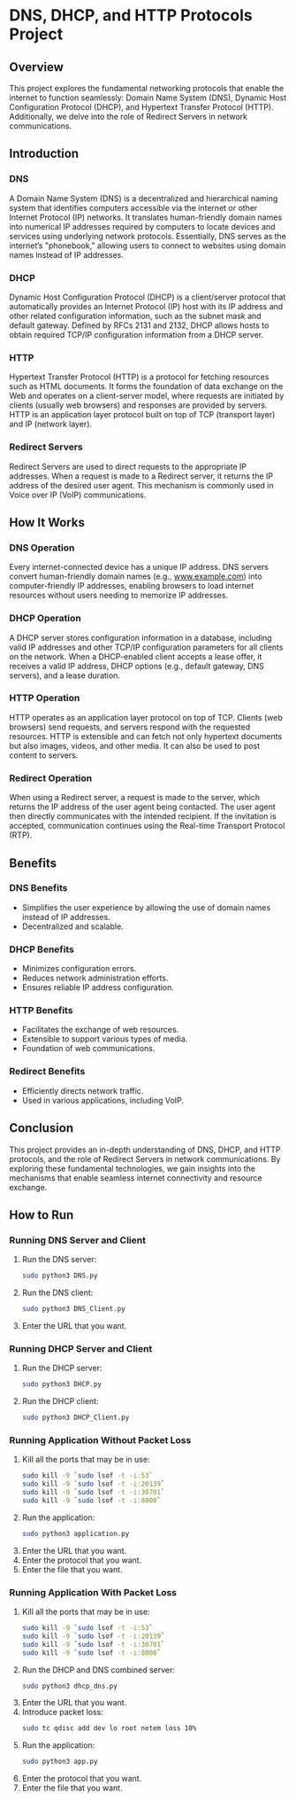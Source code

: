 # DNS, DHCP, and HTTP Protocols Project

## Overview

This project explores the fundamental networking protocols that enable the internet to function seamlessly: Domain Name System (DNS), Dynamic Host Configuration Protocol (DHCP), and Hypertext Transfer Protocol (HTTP). Additionally, we delve into the role of Redirect Servers in network communications.


## Introduction

### DNS

A Domain Name System (DNS) is a decentralized and hierarchical naming system that identifies computers accessible via the internet or other Internet Protocol (IP) networks. It translates human-friendly domain names into numerical IP addresses required by computers to locate devices and services using underlying network protocols. Essentially, DNS serves as the internet’s "phonebook," allowing users to connect to websites using domain names instead of IP addresses.

### DHCP

Dynamic Host Configuration Protocol (DHCP) is a client/server protocol that automatically provides an Internet Protocol (IP) host with its IP address and other related configuration information, such as the subnet mask and default gateway. Defined by RFCs 2131 and 2132, DHCP allows hosts to obtain required TCP/IP configuration information from a DHCP server.

### HTTP

Hypertext Transfer Protocol (HTTP) is a protocol for fetching resources such as HTML documents. It forms the foundation of data exchange on the Web and operates on a client-server model, where requests are initiated by clients (usually web browsers) and responses are provided by servers. HTTP is an application layer protocol built on top of TCP (transport layer) and IP (network layer).

### Redirect Servers

Redirect Servers are used to direct requests to the appropriate IP addresses. When a request is made to a Redirect server, it returns the IP address of the desired user agent. This mechanism is commonly used in Voice over IP (VoIP) communications.

## How It Works

### DNS Operation

Every internet-connected device has a unique IP address. DNS servers convert human-friendly domain names (e.g., www.example.com) into computer-friendly IP addresses, enabling browsers to load internet resources without users needing to memorize IP addresses.

### DHCP Operation

A DHCP server stores configuration information in a database, including valid IP addresses and other TCP/IP configuration parameters for all clients on the network. When a DHCP-enabled client accepts a lease offer, it receives a valid IP address, DHCP options (e.g., default gateway, DNS servers), and a lease duration.

### HTTP Operation

HTTP operates as an application layer protocol on top of TCP. Clients (web browsers) send requests, and servers respond with the requested resources. HTTP is extensible and can fetch not only hypertext documents but also images, videos, and other media. It can also be used to post content to servers.

### Redirect Operation

When using a Redirect server, a request is made to the server, which returns the IP address of the user agent being contacted. The user agent then directly communicates with the intended recipient. If the invitation is accepted, communication continues using the Real-time Transport Protocol (RTP).

## Benefits

### DNS Benefits

- Simplifies the user experience by allowing the use of domain names instead of IP addresses.
- Decentralized and scalable.

### DHCP Benefits

- Minimizes configuration errors.
- Reduces network administration efforts.
- Ensures reliable IP address configuration.

### HTTP Benefits

- Facilitates the exchange of web resources.
- Extensible to support various types of media.
- Foundation of web communications.

### Redirect Benefits

- Efficiently directs network traffic.
- Used in various applications, including VoIP.

## Conclusion

This project provides an in-depth understanding of DNS, DHCP, and HTTP protocols, and the role of Redirect Servers in network communications. By exploring these fundamental technologies, we gain insights into the mechanisms that enable seamless internet connectivity and resource exchange.

## How to Run

### Running DNS Server and Client

1. Run the DNS server:
    ```sh
    sudo python3 DNS.py
    ```
2. Run the DNS client:
    ```sh
    sudo python3 DNS_Client.py
    ```
3. Enter the URL that you want.

### Running DHCP Server and Client

1. Run the DHCP server:
    ```sh
    sudo python3 DHCP.py
    ```
2. Run the DHCP client:
    ```sh
    sudo python3 DHCP_Client.py
    ```

### Running Application Without Packet Loss

1. Kill all the ports that may be in use:
    ```sh
    sudo kill -9 `sudo lsof -t -i:53`
    sudo kill -9 `sudo lsof -t -i:20139`
    sudo kill -9 `sudo lsof -t -i:30701`
    sudo kill -9 `sudo lsof -t -i:8000`
    ```
2. Run the application:
    ```sh
    sudo python3 application.py
    ```
3. Enter the URL that you want.
4. Enter the protocol that you want.
5. Enter the file that you want.

### Running Application With Packet Loss

1. Kill all the ports that may be in use:
    ```sh
    sudo kill -9 `sudo lsof -t -i:53`
    sudo kill -9 `sudo lsof -t -i:20139`
    sudo kill -9 `sudo lsof -t -i:30701`
    sudo kill -9 `sudo lsof -t -i:8000`
    ```
2. Run the DHCP and DNS combined server:
    ```sh
    sudo python3 dhcp_dns.py
    ```
3. Enter the URL that you want.
4. Introduce packet loss:
    ```sh
    sudo tc qdisc add dev lo root netem loss 10%
    ```
5. Run the application:
    ```sh
    sudo python3 app.py
    ```
6. Enter the protocol that you want.
7. Enter the file that you want.
